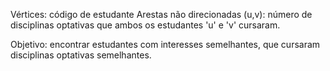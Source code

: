 Vértices: código de estudante
Arestas não direcionadas (u,v): número de disciplinas optativas que ambos os estudantes 'u' e 'v' cursaram.

Objetivo: encontrar estudantes com interesses semelhantes, que cursaram disciplinas optativas semelhantes.
